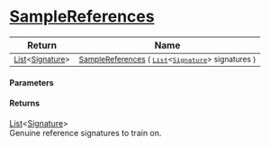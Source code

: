 # [SampleReferences](./Sampler--SampleReferences.md)



| Return | Name | 
| --- | --- | 
| <sub>[List](https://docs.microsoft.com/en-us/dotnet/api/System.Collections.Generic.List-1)\<[Signature](./../Signature.md)></sub> | <sub>[SampleReferences](./Sampler--SampleReferences.md) ( [`List`](https://docs.microsoft.com/en-us/dotnet/api/System.Collections.Generic.List-1)\<[`Signature`](./../Signature.md)> signatures )</sub> | 


#### Parameters

#### Returns
[List](https://docs.microsoft.com/en-us/dotnet/api/System.Collections.Generic.List-1)\<[Signature](./../Signature.md)><br>
Genuine reference signatures to train on.